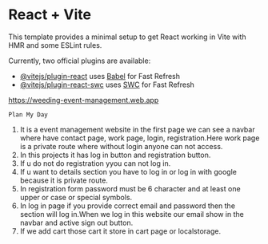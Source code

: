 # React + Vite

This template provides a minimal setup to get React working in Vite with HMR and some ESLint rules.

Currently, two official plugins are available:

- [@vitejs/plugin-react](https://github.com/vitejs/vite-plugin-react/blob/main/packages/plugin-react/README.md) uses [Babel](https://babeljs.io/) for Fast Refresh
- [@vitejs/plugin-react-swc](https://github.com/vitejs/vite-plugin-react-swc) uses [SWC](https://swc.rs/) for Fast Refresh

<!-- live link -->

 https://weeding-event-management.web.app

 <!-- wesite name  -->
    Plan My Day

<!-- My projects features -->
1. It is a event management website in the first page we can see a navbar where have contact page, work page, login, registration.Here work page is a private route where without login anyone can not access.
2. In this projects it has log in button and registration button.
3. If u do not do registration yyou can not log in.
4. If u want to details section you have to log in or log in with google because it is private route.
5. In registration form password must be 6 character and at least one upper or case or special symbols.
6. In log in page if you provide correct email and password then the section will log in.When we log in this website our email show in the navbar and active sign out button.
7. If we add cart those cart it store in cart page or localstorage.